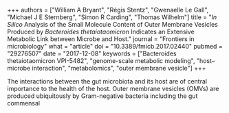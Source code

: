 +++
authors = ["William A Bryant", "Régis Stentz", "Gwenaelle Le Gall", "Michael J E Sternberg", "Simon R Carding", "Thomas Wilhelm"]
title = "<i>In Silico</i> Analysis of the Small Molecule Content of Outer Membrane Vesicles Produced by <i>Bacteroides thetaiotaomicron</i> Indicates an Extensive Metabolic Link between Microbe and Host."
journal = "Frontiers in microbiology"
what = "article"
doi = "10.3389/fmicb.2017.02440"
pubmed = "29276507"
date = "2017-12-08"
keywords = ["Bacteroides thetaiotaomicron VPI-5482", "genome-scale metabolic modeling", "host–microbe interaction", "metabolomics", "outer membrane vesicle"]
+++

The interactions between the gut microbiota and its host are of central importance to the health of the host. Outer membrane vesicles (OMVs) are produced ubiquitously by Gram-negative bacteria including the gut commensal 